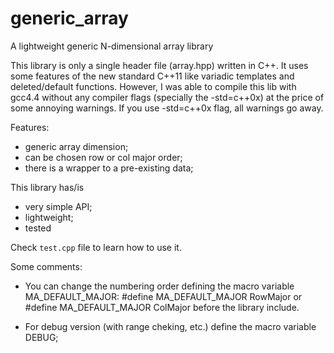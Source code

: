 generic_array
=============

A lightweight generic N-dimensional array library



This library is only a single header file (array.hpp) written
in C++. It uses some features of the new standard C++11 like
variadic templates and deleted/default functions. However, I
was able to compile this lib with gcc4.4 without any compiler
flags (specially the -std=c++0x) at the price of some
annoying warnings. If you use -std=c++0x flag, all warnings
go away.


Features:

- generic array dimension;
- can be chosen row or col major order;
- there is a wrapper to a pre-existing data;


This library has/is

- very simple API;
- lightweight;
- tested


Check `test.cpp` file to learn how to use it.

Some comments:

- You can change the numbering order defining the macro variable MA_DEFAULT_MAJOR:
  \#define MA_DEFAULT_MAJOR RowMajor
or 
  \#define MA_DEFAULT_MAJOR ColMajor
before the library include.

- For debug version (with range cheking, etc.) define the macro variable DEBUG;



